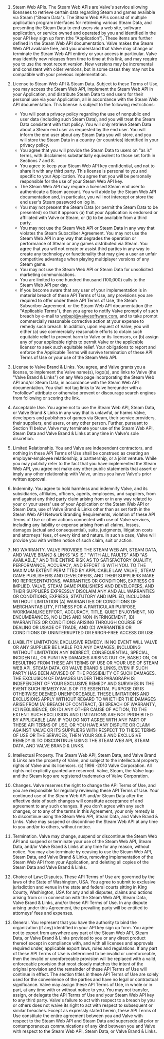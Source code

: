 1. Steam Web APIs. The Steam Web APIs are Valve's service allowing licensees to retrieve certain data regarding Steam and games available via Steam ("Steam Data"). The Steam Web APIs consist of multiple application program interfaces for retrieving various Steam Data, and presenting the Steam Data to end users via a web site, software application, or service owned and operated by you and identified in the your API key sign up form (the "Application"). These items are further defined in the Steam Web API documentation. Valve makes the Steam Web API available free, and you understand that Valve may change or terminate the Steam Web API entirely or your access in particular. Valve may identify new releases from time to time at this link, and may require you to use the most recent version. New versions may be incremental and consistent with older versions, but in some cases they may not be compatible with your previous implementation.

2. License to Steam Web API & Steam Data. Subject to these Terms of Use, you may access the Steam Web API, implement the Steam Web API in your Application, and distribute Steam Data to end users for their personal use via your Application, all in accordance with the Steam Web API documentation. This license is subject to the following restrictions:

    - You will post a privacy policy regarding the use of nonpublic end user data (including such Steam Data), and you will treat the Steam Data consistent with that policy. You will only retrieve Steam Data about a Steam end user as requested by the end user. You will inform the end user about any Steam Data you will store, and you will store the Steam Data in a country (or countries) identified in your privacy policy.
    - You agree that you will provide the Steam Data to users on "as is" terms, with disclaimers substantially equivalent to those set forth in Sections 7 and 8.
    - You agree to keep your Steam Web API key confidential, and not to share it with any third party. This license is personal to you and specific to your Application. You agree that you will be personally responsible for the use of your Steam Web API key.
    - The Steam Web API may require a licensed Steam end user to authenticate a Steam account. You will abide by the Steam Web API documentation and, in particular, you will not intercept or store the end user's Steam password on log in.
    - You may not present the Steam Data (or permit the Steam Data to be presented) so that it appears (a) that your Application is endorsed or affiliated with Valve or Steam, or (b) to be available from a third party.
    - You may not use the Steam Web API or Steam Data in any way that violates the Steam Subscriber Agreement. You may not use the Steam Web API in any way that degrades the operation or performance of Steam or any games distributed via Steam. You agree that you will not create or assist third parties in any way to create any technology or functionality that may give a user an unfair competitive advantage when playing multiplayer versions of any Steam game.
    - You may not use the Steam Web API or Steam Data for unsolicited marketing communications.
    - You are limited to one hundred thousand (100,000) calls to the Steam Web API per day.
    - If you become aware that any user of your implementation is in material breach of these API Terms of Use, any provisions you are required to offer under these API Terms of Use, the Steam Subscriber Agreement, or the Steam Web API documentation (the "Applicable Terms"), then you agree to notify Valve promptly of such breach by e-mail to webapi@valvesoftware.com, and to take prompt commercially reasonable corrective action at your expense to remedy such breach. In addition, upon request of Valve, you will either (a) use commercially reasonable efforts to obtain such equitable relief to prevent harm to Valve or its licensors, or (b) assign any of your applicable rights to permit Valve or the applicable licensor to seek such equitable relief. Your obligations to report and enforce the Applicable Terms will survive termination of these API Terms of Use or your use of the Steam Web API.
3. License to Valve Brand & Links. You agree, and Valve grants you a license, to implement the Valve name(s), logo(s), and links to Valve (the "Valve Brand & Links") on any Web page incorporating the Steam Web API and/or Steam Data, in accordance with the Steam Web API documentation. You shall not tag links to Valve hereunder with a "nofollow" attribute or otherwise prevent or discourage search engines from following or scoring the link.

4. Acceptable Use. You agree not to use the Steam Web API, Steam Data, or Valve Brand & Links in any way that is unlawful, or harms Valve, developers and publishers of games via Steam, their service providers, their suppliers, end users, or any other person. Further, pursuant to Section 11 below, Valve may terminate your use of the Steam Web API, Steam Data and Valve Brand & Links at any time in Valve's sole discretion.

5. Limited Relationship. You and Valve are independent contractors, and nothing in these API Terms of Use shall be construed as creating an employer-employee relationship, a partnership, or a joint venture. While you may publicly refer to the fact that you have implemented the Steam Web API, you agree not make any other public statements that assert or imply any other relationship with Valve, unless you have Valve's prior written approval.

6. Indemnity. You agree to hold harmless and indemnify Valve, and its subsidiaries, affiliates, officers, agents, employees, and suppliers, from and against any third party claim arising from or in any way related to your or your users' use of your Application or the Steam Web API or Steam Data, use of Valve Brand & Links other than as set forth in the Steam Web API Network Branding Requirements, violation of these API Terms of Use or other actions connected with use of Valve services, including any liability or expense arising from all claims, losses, damages (actual and consequential), suits, judgments, litigation costs and attorneys' fees, of every kind and nature. In such a case, Valve will provide you with written notice of such claim, suit or action.

7. NO WARRANTY. VALVE PROVIDES THE STEAM WEB API, STEAM DATA, AND VALVE BRAND & LINKS "AS IS," "WITH ALL FAULTS" AND "AS AVAILABLE," AND THE ENTIRE RISK AS TO SATISFACTORY QUALITY, PERFORMANCE, ACCURACY, AND EFFORT IS WITH YOU. TO THE MAXIMUM EXTENT PERMITTED BY APPLICABLE LAW, VALVE , STEAM GAME PUBLISHERS AND DEVELOPERS, AND THEIR SUPPLIERS MAKE NO REPRESENTATIONS, WARRANTIES OR CONDITIONS, EXPRESS OR IMPLIED. VALVE, STEAM GAME PUBLISHERS AND DEVELOPERS, AND THEIR SUPPLIERS EXPRESSLY DISCLAIM ANY AND ALL WARRANTIES OR CONDITIONS, EXPRESS, STATUTORY AND IMPLIED, INCLUDING WITHOUT LIMITATION (A) WARRANTIES OR CONDITIONS OF MERCHANTABILITY, FITNESS FOR A PARTICULAR PURPOSE, WORKMANLIKE EFFORT, ACCURACY, TITLE, QUIET ENJOYMENT, NO ENCUMBRANCES, NO LIENS AND NON-INFRINGEMENT, (B) WARRANTIES OR CONDITIONS ARISING THROUGH COURSE OF DEALING OR USAGE OF TRADE, AND (C) WARRANTIES OR CONDITIONS OF UNINTERRUPTED OR ERROR-FREE ACCESS OR USE.

8. LIABILITY LIMITATION; EXCLUSIVE REMEDY. IN NO EVENT WILL VALVE OR ANY SUPPLIER BE LIABLE FOR ANY DAMAGES, INCLUDING WITHOUT LIMITATION ANY INDIRECT, CONSEQUENTIAL, SPECIAL, INCIDENTAL, OR PUNITIVE DAMAGES ARISING OUT OF, BASED ON, OR RESULTING FROM THESE API TERMS OF USE OR YOUR USE OF STEAM WEB API, STEAM DATA, OR VALVE BRAND & LINKS, EVEN IF SUCH PARTY HAS BEEN ADVISED OF THE POSSIBILITY OF SUCH DAMAGES. THE EXCLUSION OF DAMAGES UNDER THIS PARAGRAPH IS INDEPENDENT OF YOUR EXCLUSIVE REMEDY AND SURVIVES IN THE EVENT SUCH REMEDY FAILS OF ITS ESSENTIAL PURPOSE OR IS OTHERWISE DEEMED UNENFORCEABLE. THESE LIMITATIONS AND EXCLUSIONS APPLY WITHOUT REGARD TO WHETHER THE DAMAGES ARISE FROM (A) BREACH OF CONTRACT, (B) BREACH OF WARRANTY, (C) NEGLIGENCE, OR (D) ANY OTHER CAUSE OF ACTION, TO THE EXTENT SUCH EXCLUSION AND LIMITATIONS ARE NOT PROHIBITED BY APPLICABLE LAW. IF YOU DO NOT AGREE WITH ANY PART OF THESE API TERMS OF USE, OR YOU HAVE ANY DISPUTE OR CLAIM AGAINST VALVE OR ITS SUPPLIERS WITH RESPECT TO THESE TERMS OF USE OR THE SERVICES, THEN YOUR SOLE AND EXCLUSIVE REMEDY IS TO DISCONTINUE USING THE STEAM WEB API, STEAM DATA, AND VALVE BRAND & LINKS.

9. Intellectual Property. The Steam Web API, Steam Data, and Valve Brand & Links are the property of Valve, and subject to the intellectual property rights of Valve and its licensors. (c) 1996 -2010 Valve Corporation. All rights not explicitly granted are reserved. Valve, Steam, the Valve logo and the Steam logo are registered trademarks of Valve Corporation.

10. Changes. Valve reserves the right to change the API Terms of Use, and you are responsible for regularly reviewing these API Terms of Use. Your continued use of the Steam Web API and/or Steam Data after the effective date of such changes will constitute acceptance of and agreement to any such changes. If you don't agree with any such changes, or to any of the terms in this Agreement, your only remedy is to discontinue using the Steam Web API, Steam Data, and Valve Brand & Links. Valve may suspend or discontinue the Steam Web API at any time to you and/or to others, without notice.

11. Termination. Valve may change, suspend or discontinue the Steam Web API and suspend or terminate your use of the Steam Web API, Steam Data, and/or Valve Brand & Links at any time for any reason, without notice. You may also terminate by ceasing to use the Steam Web API, Steam Data, and Valve Brand & Links, removing implementation of the Steam Web API from your Application, and deleting all copies of the Steam Data and Valve Brand & Links.

12. Choice of Law; Disputes. These API Terms of Use are governed by the laws of the State of Washington, USA. You agree to submit to exclusive jurisdiction and venue in the state and federal courts sitting in King County, Washington, USA for any and all disputes, claims and actions arising from or in connection with the Steam Web API, Steam Data, Valve Brand & Links, and/or these API Terms of Use. In any dispute arising under this Agreement, the prevailing party will be entitled to attorneys' fees and expenses.

13. General. You represent that you have the authority to bind the organization (if any) identified in your API key sign up form. You agree not to export from anywhere any part of the Steam Web API, Steam Data, or Valve Brand & Links provided to you or any direct product thereof except in compliance with, and with all licenses and approvals required under, applicable export laws, rules and regulations. If any part of these API Terms of Use is determined to be invalid or unenforceable, then the invalid or unenforceable provision will be replaced with a valid, enforceable provision that most closely matches the intent of the original provision and the remainder of these API Terms of Use will continue in effect. The section titles in these API Terms of Use are solely used for the convenience of the parties and have no legal or contractual significance. Valve may assign these API Terms of Use, in whole or in part, at any time with or without notice to you. You may not transfer, assign, or delegate the API Terms of Use and your Steam Web API key to any third party. Valve's failure to act with respect to a breach by you or others does not waive its right to act with respect to subsequent or similar breaches. Except as expressly stated herein, these API Terms of Use constitute the entire agreement between you and Valve with respect to the Steam Web API and Steam Data and supersede all prior or contemporaneous communications of any kind between you and Valve with respect to the Steam Web API, Steam Data, or Valve Brand & Links.